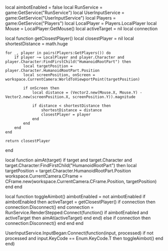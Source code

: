 local aimbotEnabled = false
local RunService = game:GetService("RunService")
local UserInputService = game:GetService("UserInputService")
local Players = game:GetService("Players")
local LocalPlayer = Players.LocalPlayer
local Mouse = LocalPlayer:GetMouse()
local activeTarget = nil
local connection

local function getClosestPlayer()
    local closestPlayer = nil
    local shortestDistance = math.huge
    
    for _, player in pairs(Players:GetPlayers()) do
        if player ~= LocalPlayer and player.Character and player.Character:FindFirstChild("HumanoidRootPart") then
            local targetPosition = player.Character.HumanoidRootPart.Position
            local screenPosition, onScreen = workspace.CurrentCamera:WorldToViewportPoint(targetPosition)
            
            if onScreen then
                local distance = (Vector2.new(Mouse.X, Mouse.Y) - Vector2.new(screenPosition.X, screenPosition.Y)).magnitude
                
                if distance < shortestDistance then
                    shortestDistance = distance
                    closestPlayer = player
                end
            end
        end
    end
    
    return closestPlayer
end

local function aimAt(target)
    if target and target.Character and target.Character:FindFirstChild("HumanoidRootPart") then
        local targetPosition = target.Character.HumanoidRootPart.Position
        workspace.CurrentCamera.CFrame = CFrame.new(workspace.CurrentCamera.CFrame.Position, targetPosition)
    end
end

local function toggleAimbot()
    aimbotEnabled = not aimbotEnabled
    if aimbotEnabled then
        activeTarget = getClosestPlayer()
        if connection then connection:Disconnect() end
        connection = RunService.RenderStepped:Connect(function()
            if aimbotEnabled and activeTarget then
                aimAt(activeTarget)
            end
        end)
    else
        if connection then connection:Disconnect() end
    end
end

UserInputService.InputBegan:Connect(function(input, processed)
    if not processed and input.KeyCode == Enum.KeyCode.T then
        toggleAimbot()
    end
end)
